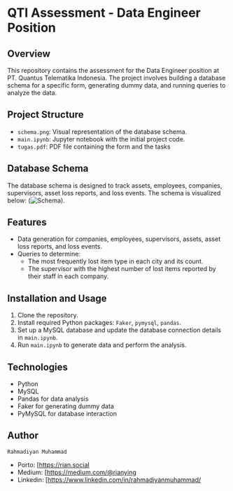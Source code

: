 # QTI Assessment - Data Engineer Position

## Overview
This repository contains the assessment for the Data Engineer position at PT. Quantus Telematika Indonesia. The project involves building a database schema for a specific form, generating dummy data, and running queries to analyze the data.

## Project Structure
- `schema.png`: Visual representation of the database schema.
- `main.ipynb`: Jupyter notebook with the initial project code.
- `tugas.pdf`: PDF file containing the form and the tasks

## Database Schema
The database schema is designed to track assets, employees, companies, supervisors, asset loss reports, and loss events. The schema is visualized below:
(![Schema](https://i.imgur.com/hukgzgp.png)).

## Features
- Data generation for companies, employees, supervisors, assets, asset loss reports, and loss events.
- Queries to determine:
  - The most frequently lost item type in each city and its count.
  - The supervisor with the highest number of lost items reported by their staff in each company.

## Installation and Usage
1. Clone the repository.
2. Install required Python packages: `Faker`, `pymysql`, `pandas`.
3. Set up a MySQL database and update the database connection details in `main.ipynb`.
4. Run `main.ipynb` to generate data and perform the analysis.

## Technologies
- Python
- MySQL
- Pandas for data analysis
- Faker for generating dummy data
- PyMySQL for database interaction

## Author

`Rahmadiyan Muhammad`

- Porto: [https://rian.social
- Medium: [https://medium.com/@rianying
- Linkedin: [https://www.linkedin.com/in/rahmadiyanmuhammad/
